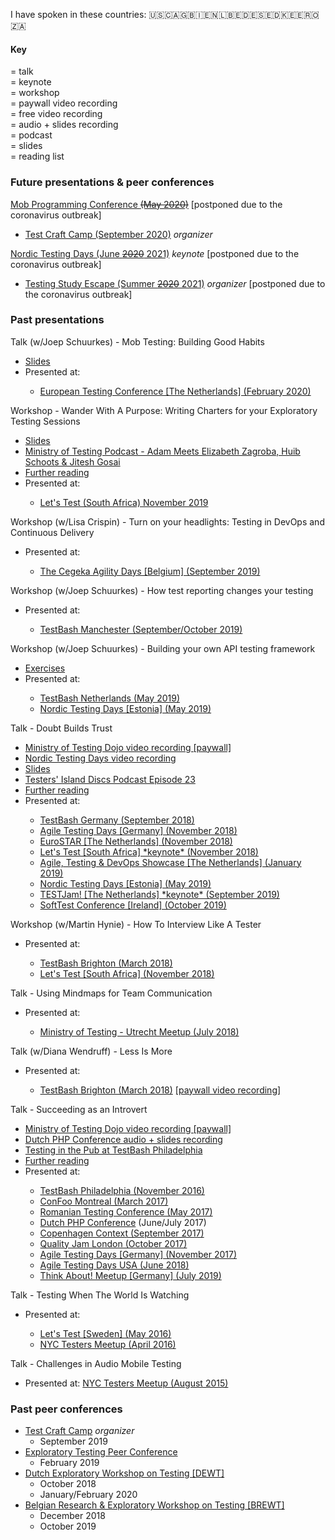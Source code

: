 I have spoken in these countries: 🇺🇸🇨🇦🇬🇧🇮🇪🇳🇱🇧🇪🇩🇪🇸🇪🇩🇰🇪🇪🇷🇴🇿🇦

#### Key

<p>
	<i class="fa fa-bullhorn"></i> = talk
	<br/>
	<i class="fa fa-star"></i> = keynote
	<br/>
	<i class="fa fa-users"></i> = workshop
	<br/>
	<i class="fa fa-video"></i> = paywall video recording
	<br/>
	<i class="fab fa-youtube"></i> = free video recording
	<br/>
	<i class="fa fa-photo-video"></i> = audio + slides recording
	<br/>
	<i class="fa fa-podcast"></i> = podcast
	<br/>
	<i class="fa fa-file-powerpoint"></i> = slides
	<br/>
	<i class="fas fa-book-open"></i> = reading list
</p>

### Future presentations & peer conferences

<i class="fa fa-bullhorn"></i> <i class="fa fa-star"></i> [Mob Programming Conference ~~(May 2020)~~](https://mobprogrammingnewengland.com/) [postponed due to the coronavirus outbreak]

- [Test Craft Camp (September 2020)](https://testcraftcamp.nl/) *organizer*

<i class="fa fa-bullhorn"></i> <i class="fa fa-star"></i> [Nordic Testing Days (June ~~2020~~ 2021)](https://nordictestingdays.eu/) *keynote* [postponed due to the coronavirus outbreak]

- [Testing Study Escape (Summer ~~2020~~ 2021)](https://studyescape.tech/) *organizer* [postponed due to the coronavirus outbreak]
 
### Past presentations


<a href="#" class="accordion" data-toggle="collapse" data-target="#mob-testing"><i class="fa fa-bullhorn"></i> <i class="fa fa-file-powerpoint"></i></a> Talk (w/Joep Schuurkes) - Mob Testing: Building Good Habits
<ul id="mob-testing" class="collapse">
	<li><a href="https://ezagroba.github.io/mob-testing/" target="_blank">Slides</a></li>
	<li>Presented at:</li>
	<ul>
		<li><a href="https://europeantestingconference.eu/2020/topics/#elizabeth-zagroba" target="_blank">European Testing Conference [The Netherlands] (February 2020)</a></li>
	</ul>
</ul>


<a href="#" class="accordion" data-toggle="collapse" data-target="#wander"><i class="fa fa-users"></i> <i class="fa fa-file-powerpoint"></i> <i class="fas fa-book-open"></i></a> Workshop - Wander With A Purpose: Writing Charters for your Exploratory Testing Sessions
<ul id="wander" class="collapse">
<li><a href="https://ezagroba.github.io/charters/" target="_blank">Slides</a></li>
<li><a href="https://www.ministryoftesting.com/dojo/series/the-ministry-of-testing-podcast-2020/lessons/mot-podcast-adam-meets-elizabeth-zagroba-huib-schoots-jitesh-gosai" target="_blank">Ministry of Testing Podcast - Adam Meets Elizabeth Zagroba, Huib Schoots & Jitesh Gosai</a></li>
<li><a href="https://www.goodreads.com/book/show/15980494-explore-it">Further reading</a></li>
<li>Presented at:</li>
	<ul>
		<li><a href="http://lets-test.com/?page_id=5726" target="_blank">Let's Test (South Africa) November 2019</a></li>
	</ul>
</ul>


<a href="#" class="accordion" data-toggle="collapse" data-target="#cegeka"><i class="fa fa-users"></i></a> Workshop (w/Lisa Crispin) - Turn on your headlights: Testing in DevOps and Continuous Delivery
<ul id="cegeka" class="collapse">
	<li>Presented at:</li>
		<ul>
			<li><a href="https://www.cegeka.com/en/be/events/agility-days" target="_blank">The Cegeka Agility Days [Belgium] (September 2019)</a></li>
		</ul>
</ul>


<a href="#" class="accordion" data-toggle="collapse" data-target="#test-reporting"><i class="fa fa-users"></i></a> Workshop (w/Joep Schuurkes) - How test reporting changes your testing
<ul id="test-reporting" class="collapse">
	<li>Presented at:</li>
		<ul>
			<li><a href="https://ministryoftesting.com/events/testbash-manchester-2019" target="_blank">TestBash Manchester (September/October 2019)</a></li>
		</ul>
</ul>



<a href="#" class="accordion" data-toggle="collapse" data-target="#python-api-framework"><i class="fa fa-users"></i> <i class="fa fa-file-powerpoint"></i></a> Workshop (w/Joep Schuurkes) - Building your own API testing framework</a>
<ul id="python-api-framework" class="collapse">
	<li><a href="https://github.com/j19sch/building-an-api-testing-framework" target="_blank">Exercises</a></li>
	<li>Presented at:</li>
		<ul>
			<li><a href="https://www.ministryoftesting.com/events/testbash-netherlands-2019" target="_blank">TestBash Netherlands (May 2019)</a></li>
			<li><a href="https://nordictestingdays.eu/" target="_blank">Nordic Testing Days [Estonia] (May 2019)</a></li>
		</ul>
</ul>


<a href="#" class="accordion" data-toggle="collapse" data-target="#doubt-trust"><i class="fa fa-bullhorn"></i> <i class="fa fa-video"></i>  <i class="fab fa-youtube"></i> <i class="fa fa-file-powerpoint"></i> <i class="fa fa-podcast"></i> <i class="fa fa-book-open"></i></a> Talk - Doubt Builds Trust
<ul id="doubt-trust" class="collapse">
<li><a href="https://dojo.ministryoftesting.com/dojo/lessons/doubt-builds-trust-elizabeth-zagroba" target="_blank">Ministry of Testing Dojo video recording [paywall]</a></li>
<li><a href="https://invidio.us/watch?v=SM57HMJpkZc" target="_blank">Nordic Testing Days video recording</a></li>
<li><a href="../../slides/doubt-builds-trust.pdf">Slides</a></li>
<li><a href="https://www.ministryoftesting.com/dojo/lessons/testers-island-discs-ep23-elizabeth-zagroba" target="_blank">Testers' Island Discs Podcast Episode 23</a></li>
<li><a href="https://www.goodreads.com/review/list/5444309-elizabeth?shelf=doubt-builds-trust">Further reading</a></li>
<li>Presented at:</li>
	<ul>
		<li><a href="https://dojo.ministryoftesting.com/events/testbash-germany-2018" target="_blank">TestBash Germany (September 2018)</a></li>
		<li><a href="https://agiletestingdays.com/2018/program/" target="_blank">Agile Testing Days [Germany] (November 2018)</a></li>
		<li><a href="https://conference.eurostarsoftwaretesting.com/conference/programme/2018/#Wednesday-c67b" target="_blank">EuroSTAR [The Netherlands] (November 2018)</a></li>
		<li><a href="http://lets-test.com/?page_id=5546" target="_blank">Let's Test [South Africa] *keynote* (November 2018)</a></li>
		<li><a href="http://conference.unicom.co.uk/showcases/2019/amsterdam/" target="_blank">Agile, Testing & DevOps Showcase [The Netherlands] (January 2019)</a></li>
		<li><a href="https://nordictestingdays.eu/" target="_blank">Nordic Testing Days [Estonia] (May 2019)</a></li>
		<li><a href="https://www.eventbrite.nl/e/testjam-a-conference-for-testers-by-testers-tickets-59516901655" target="_blank">TESTJam! [The Netherlands] *keynote* (September 2019)</a></li>
		<li><a href="http://softtest.ie/softtest-conference-2019-and-one-day-tutorial/" target="_blank">SoftTest Conference [Ireland] (October 2019)</a></li>
	</ul>
</ul>

<a href="#" class="accordion" data-toggle="collapse" data-target="#interview"><i class="fa fa-users"></i></a> Workshop (w/Martin Hynie) - How To Interview Like A Tester</a>

<ul id="interview" class="collapse">
	<li>Presented at:</li>
		<ul>
			<li><a href="https://dojo.ministryoftesting.com/events/testbash-brighton-2018" target="_blank">TestBash Brighton (March 2018)</a></li>
			<li><a href="http://lets-test.com/?page_id=5546" target="_blank">Let's Test [South Africa] (November 2018)</a></li>
		</ul>
</ul>	

<a href="#" class="accordion" data-toggle="collapse" data-target="#mindmaps"><i class="fa fa-bullhorn"></i></a> Talk - Using Mindmaps for Team Communication
<ul id="mindmaps" class="collapse">
	<li>Presented at:</li>
		<ul>
			<li><a href="https://www.meetup.com/Ministry-of-Testing-Utrecht/events/251673882/" target="_blank">Ministry of Testing - Utrecht Meetup (July 2018)</a></li>
		</ul>
</ul>


<a href="#" class="accordion" data-toggle="collapse" data-target="#less-more"><i class="fa fa-bullhorn"></i> <i class="fa fa-video"></i></a> Talk (w/Diana Wendruff) - Less Is More
<ul id="less-more" class="collapse">
	<li>Presented at:</li>
		<ul>
			<li><a href="https://dojo.ministryoftesting.com/events/testbash-brighton-2018" target="_blank">TestBash Brighton (March 2018)</a> <a href="https://www.ministryoftesting.com/dojo/lessons/less-is-more-diana-wendruff-elizabeth-zagroba" target="_blank">[paywall video recording]</a></li>
		</ul>
</ul>

<a href="#" class="accordion" data-toggle="collapse" data-target="#introvert"><i class="fa fa-bullhorn"></i> <i class="fa fa-video"></i> <i class="fa fa-photo-video"></i> <i class="fa fa-podcast"></i> <i class="fas fa-book-open"></i></a> Talk - Succeeding as an Introvert
<ul id="introvert" class="collapse">
<li><a href="https://dojo.ministryoftesting.com/lessons/succeeding-as-an-introvert-elizabeth-zagroba">Ministry of Testing Dojo video recording [paywall]</a></li>
<li><a href="https://invidio.us/watch?v=3SdoCJQsXB4">Dutch PHP Conference audio + slides recording</a></li>
<li><a href="https://www.ministryoftesting.com/dojo/series/the-ministry-of-testing-podcast-2016/lessons/elizabeth-live-from-testing-in-the-pub-at-testbash-philadelphia" target="_blank">Testing in the Pub at TestBash Philadelphia</a></li>
<li><a href="https://www.goodreads.com/review/list/5444309-elizabeth?shelf=introvert">Further reading</a></li>
<li>Presented at:</li>
	<ul>
		<li><a href="https://www.ministryoftesting.com/dojo/series/testbash-philadelphia-2016-ministry-of-testing" target="_blank">TestBash Philadelphia (November 2016)</a></li>
		<li><a href="https://confoo.ca/en/yul2017/schedule" target="_blank">ConFoo Montreal (March 2017)</a></li>
		<li><a href="https://romaniatesting.ro/rtc2017/" target="_blank">Romanian Testing Conference (May 2017)</a></li>
		<li><a href="https://www.phpconference.nl/" target="_blank">Dutch PHP Conference</a> (June/July 2017)</li>
		<li><a href="http://copenhagencontext.com/2017-program/" target="_blank">Copenhagen Context (September 2017)</a></li>
		<li><a href="http://qualityjam.net/uk/" target="_blank">Quality Jam London (October 2017)</a></li>
		<li><a href="https://agiletestingdays.com/2017/session/succeeding-as-an-introvert/" target="_blank">Agile Testing Days [Germany] (November 2017)</a></li>
		<li><a href="https://agiletestingdays.us/session/succeeding-as-an-introvert/" target="_blank">Agile Testing Days USA (June 2018)</a></li>
		<li><a href="https://www.meetup.com/Think-About-about-Tech-Design-and-their-impact-on-Society/events/262967473/" target="_blank">Think About! Meetup [Germany] (July 2019)</a></li>
	</ul>
</ul>


<a href="#" class="accordion" data-toggle="collapse" data-target="#watching"><i class="fa fa-bullhorn"></i></a> Talk - Testing When The World Is Watching
<ul id="watching" class="collapse">
	<li>Presented at:</li>
	<ul>
		<li><a href="http://lets-test.com/?page_id=4067" target="_blank">Let's Test [Sweden] (May 2016)</a></li>
		<li><a href="http://www.meetup.com/NYC-Testers/events/230377700/" target="_blank">NYC Testers Meetup (April 2016)</a></li>
	</ul>
</ul>


<a href="#" class="accordion" data-toggle="collapse" data-target="#audio-mobile"><i class="fa fa-bullhorn"></i></a> Talk - Challenges in Audio Mobile Testing
<ul id="audio-mobile" class="collapse">
	<li>Presented at: <a href="http://www.meetup.com/NYC-Testers/events/224194458/" target="_blank">NYC Testers Meetup (August 2015)</a></li>
</ul>


### Past peer conferences

- [Test Craft Camp](https://testcraftcamp.nl/) *organizer*
	 - September 2019
- [Exploratory Testing Peer Conference](https://exploratorytesting.org/)
	- February 2019
- [Dutch Exploratory Workshop on Testing [DEWT]](https://dewt.wordpress.com/)
	- October 2018
 	- January/February 2020
- [Belgian Research & Exploratory Workshop on Testing [BREWT]](https://brewtconf.wordpress.com/)
	- December 2018
	- October 2019
